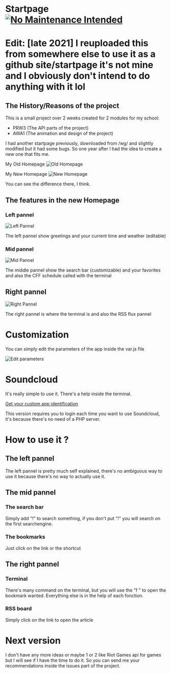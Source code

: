 # Startpage [![No Maintenance Intended](http://unmaintained.tech/badge.svg)](http://unmaintained.tech/)

# Edit: [late 2021] I reuploaded this from somewhere else to use it as a github site/startpage it's not mine and I obviously don't intend to do anything with it lol

## The History/Reasons of the project

This is a small project over 2 weeks created for 2 modules for my school:
* PRW3 (The API parts of the project)
* AWA1 (The animation and design of the project)
 
I had another startpage previously, downloaded from /wg/ and slightly modified but it had some bugs. So one year after I had the idea to create a new one that fits me.

My Old Homepage
![Old Homepage](http://i.imgur.com/OYN1EzQ.png "My old homepage")

My New Homepage
![New Homepage](http://i.imgur.com/VJqQdbA.png "My new homepage")

You can see the difference there, I think.

## The features in the new Homepage

### Left pannel

![Left Pannel](http://i.imgur.com/6o01LXB.png "Left pannel")

The left pannel show greetings and your current time and weather (editable)

### Mid pannel

![Mid Pannel](http://i.imgur.com/A5ieCPV.png "Mid pannel")

The middle pannel show the search bar (customizable) and your favorites and also the CFF schedule called with the terminal

## Right pannel

![Right Pannel](http://i.imgur.com/wrOn2kA.png "Right pannel")

The right pannel is where the terminal is and also the RSS flux pannel

# Customization

You can simply edit the parameters of the app inside the var.js file

![Edit parameters](http://i.imgur.com/aO40n05.png "Your config goes here")

# Soundcloud 

It's really simple to use it. There's a help inside the terminal.

[Get your custom app identification](http://soundcloud.com/you/apps/)

This version requires you to login each time you want to use Soundcloud, it's because there's no need of a PHP server.

# How to use it ?

## The left pannel

The left pannel is pretty much self explained, there's no ambiguous way to use it because there's no way to actually use it.

## The mid pannel

### The search bar

Simply add "!<the letter>" to search something, if you don't put "!" you will search on the first searchengine.

### The bookmarks 

Just click on the link or the shortcut

## The right pannel

### Terminal

There's many command on the terminal, but you will use the "f <shortcut>" to open the bookmark wanted. Everything else is in the help of each fonction.

### RSS board

Simply click on the link to open the article

# Next version
I don't have any more ideas or maybe 1 or 2 like Riot Games api for games but I will see if I have the time to do it. So you can send me your recommendations inside the issues part of the project.
